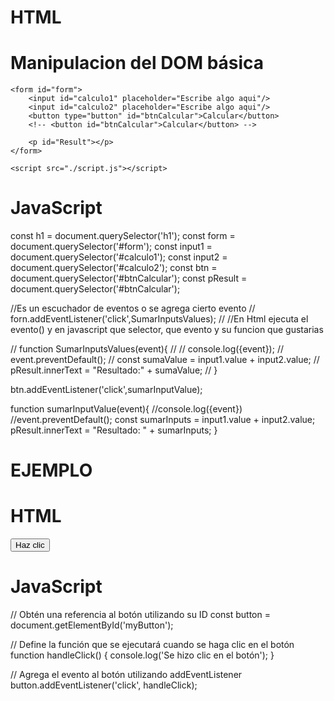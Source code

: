 # HTML

<!DOCTYPE html>
<html lang="en">
<head>
    <meta charset="UTF-8">
    <meta name="viewport" content="width=device-width, initial-scale=1.0">
    <title>Manipulacion del DOM básica - Curso Práctico de javascript</title>
</head>
<body>
    <h1 clase = "verde">Manipulacion del DOM básica</h1>

    <form id="form">
        <input id="calculo1" placeholder="Escribe algo aqui"/>
        <input id="calculo2" placeholder="Escribe algo aqui"/>
        <button type="button" id="btnCalcular">Calcular</button>
        <!-- <button id="btnCalcular">Calcular</button> -->

        <p id="Result"></p>
    </form>
    
    <script src="./script.js"></script>
</body>
</html>

# JavaScript

const h1 = document.querySelector('h1');
const form = document.querySelector('#form');
const input1 = document.querySelector('#calculo1');
const input2 = document.querySelector('#calculo2');
const btn = document.querySelector('#btnCalcular');
const pResult = document.querySelector('#btnCalcular');

//Es un escuchador de eventos o se agrega cierto evento
// forn.addEventListener('click',SumarInputsValues);
// //En Html ejecuta el evento() y en javascript que selector, que evento y su funcion que gustarias

// function SumarInputsValues(event){
//     // console.log({event});
//     event.preventDefault();
//     const sumaValue = input1.value + input2.value;
//     pResult.innerText = "Resultado:" + sumaValue;
// }

btn.addEventListener('click',sumarInputValue);

function sumarInputValue(event){
    //console.log({event})
    //event.preventDefault();
    const sumarInputs = input1.value + input2.value;
    pResult.innerText = "Resultado: " + sumarInputs;
}



# EJEMPLO

# HTML #

<button id="myButton">Haz clic</button>

# JavaScript #

// Obtén una referencia al botón utilizando su ID
const button = document.getElementById('myButton');

// Define la función que se ejecutará cuando se haga clic en el botón
function handleClick() {
  console.log('Se hizo clic en el botón');
}

// Agrega el evento al botón utilizando addEventListener
button.addEventListener('click', handleClick);
